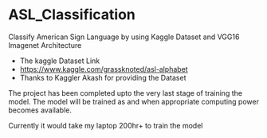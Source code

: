 # ASL_Classification
Classify American Sign Language by using Kaggle Dataset and VGG16 Imagenet Architecture

- The kaggle Dataset Link
- https://www.kaggle.com/grassknoted/asl-alphabet
- Thanks to Kaggler Akash for providing the Dataset

The project has been completed upto the very last stage of training the model.
The model will be trained as and when appropriate computing power becomes available.

Currently it would take my laptop 200hr+ to train the model
